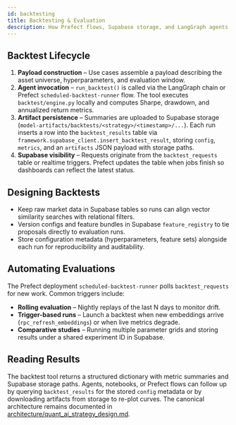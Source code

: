 ```yaml
---
id: backtesting
title: Backtesting & Evaluation
description: How Prefect flows, Supabase storage, and LangGraph agents coordinate strategy evaluation.
---
```


## Backtest Lifecycle

1. **Payload construction** – Use cases assemble a payload describing the asset universe, hyperparameters, and evaluation window.
2. **Agent invocation** – `run_backtest()` is called via the LangGraph chain or Prefect `scheduled-backtest-runner` flow. The tool
   executes `backtest/engine.py` locally and computes Sharpe, drawdown, and annualized return metrics.
3. **Artifact persistence** – Summaries are uploaded to Supabase storage (`model-artifacts/backtests/<strategy>/<timestamp>/...`).
   Each run inserts a row into the `backtest_results` table via `framework.supabase_client.insert_backtest_result`, storing
   `config`, `metrics`, and an `artifacts` JSON payload with storage paths.
4. **Supabase visibility** – Requests originate from the `backtest_requests` table or realtime triggers. Prefect updates the table
   when jobs finish so dashboards can reflect the latest status.

## Designing Backtests

- Keep raw market data in Supabase tables so runs can align vector similarity searches with relational filters.
- Version configs and feature bundles in Supabase `feature_registry` to tie proposals directly to evaluation runs.
- Store configuration metadata (hyperparameters, feature sets) alongside each run for reproducibility and auditability.

## Automating Evaluations

The Prefect deployment `scheduled-backtest-runner` polls `backtest_requests` for new work. Common triggers include:

- **Rolling evaluation** – Nightly replays of the last N days to monitor drift.
- **Trigger-based runs** – Launch a backtest when new embeddings arrive (`rpc_refresh_embeddings`) or when live metrics degrade.
- **Comparative studies** – Running multiple parameter grids and storing results under a shared experiment ID in Supabase.

## Reading Results

The backtest tool returns a structured dictionary with metric summaries and Supabase storage paths. Agents, notebooks, or Prefect
flows can follow up by querying `backtest_results` for the stored `config` metadata or by downloading artifacts from storage to
re-plot curves. The canonical architecture remains documented in
[architecture/quant_ai_strategy_design.md](architecture/quant_ai_strategy_design.md).
